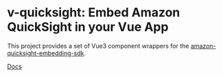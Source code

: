 # v-quicksight: Embed Amazon QuickSight in your Vue App

This project provides a set of Vue3 component wrappers for the [amazon-quicksight-embedding-sdk](https://github.com/awslabs/amazon-quicksight-embedding-sdk).

[Docs](https://dbsystel.github.io/v-quicksight/)
